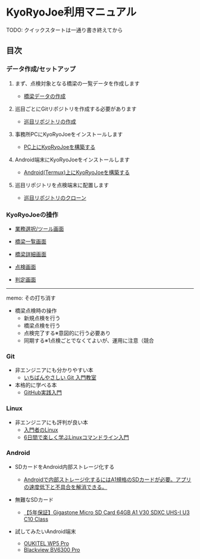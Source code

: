 KyoRyoJoe利用マニュアル
=======================

TODO: クイックスタートは一通り書き終えてから

目次
----

### データ作成/セットアップ

1. まず、点検対象となる橋梁の一覧データを作成します
   * [橋梁データの作成](manual/setup/make_bridge_data.md)

1. 巡目ごとにGitリポジトリを作成する必要があります
   * [巡目リポジトリの作成](manual/setup/make_junme_repository.md)

1. 事務所PCにKyoRyoJoeをインストールします
   * [PC上にKyoRyoJoeを構築する](manual/setup/environment_pc.md)

1. Android端末にKyoRyoJoeをインストールします
   * [Android(Termux)上にKyoRyoJoeを構築する](manual/setup/environment_android_termux.md)

1. 巡目リポジトリを点検端末に配置します
   * [巡目リポジトリのクローン](manual/setup/clone_junme_repository.md)

### KyoRyoJoeの操作

* [業務選択/ツール画面](manual/operation/work_page.md)

* [橋梁一覧画面](manual/operation/list_page.md)

* [橋梁詳細画面](manual/operation/bridge_page.md)

* [点検画面](manual/operation/inspect_page.md)

* [判定画面](manual/operation/check_page.md)



-----------------

memo: その打ち消す


* 橋梁点検時の操作
  * 新規点検を行う
  * 橋梁点検を行う
  * 点検完了する※意図的に行う必要あり
  * 同期する※1点検ごとでなくてよいが、運用に注意（競合

### Git

* 非エンジニアにも分かりやすい本
  * [いちばんやさしい Git 入門教室](https://www.amazon.co.jp/dp/4800712467/)
* 本格的に学べる本
  * [GitHub実践入門](https://www.amazon.co.jp/dp/477416366X/)

### Linux

* 非エンジニアにも評判が良い本
  * [入門者のLinux](https://www.amazon.co.jp/dp/4062579898)
  * [6日間で楽しく学ぶLinuxコマンドライン入門](https://www.amazon.co.jp/dp/4844396617/)

### Android

* SDカードをAndroid内部ストレージ化する
  * [Androidで内部ストレージ化するにはA1規格のSDカードが必要。アプリの速度低下と不具合を解消できる。](https://blog.onk164.net/archives/912.html)
* 無難なSDカード
  * [【5年保証】Gigastone Micro SD Card 64GB A1 V30 SDXC UHS-I U3 C10 Class](https://www.amazon.co.jp/dp/B07P9TY25X/)

* 試してみたいAndroid端末
  * [OUKITEL WP5 Pro](https://www.amazon.co.jp/dp/B082LX2ZVJ/)
  * [Blackview BV6300 Pro](https://www.amazon.co.jp/dp/B08DJ34MN5/)

